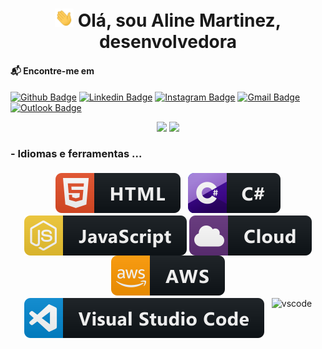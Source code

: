 <h1 align = "center"> <img src = "https://raw.githubusercontent.com/ABSphreak/ABSphreak/master/gifs/Hi.gif" width = "30px" > Olá, sou Aline Martinez, desenvolvedora </h1>
<p align="center">
  
#### 📬 Encontre-me em  

[![Github Badge](http://img.shields.io/badge/-Github-black?style=flat-square&logo=github&link=https://github.com/alineamartinez/)](https://github.com/alineamartinez/) 
[![Linkedin Badge](https://img.shields.io/badge/-LinkedIn-blue?style=flat-square&logo=Linkedin&logoColor=white&link=https://https://www.linkedin.com/in/aline-martinez-37b34375/)](https://www.linkedin.com/in/aline-martinez-37b34375/)
[![Instagram Badge](https://img.shields.io/badge/-Instagram-c13584?style=flat&labelColor=c13584&logo=instagram&logoColor=white)](https://www.instagram.com/aline.a.martinez/)
[![Gmail Badge](https://img.shields.io/badge/-Gmail-d14836?style=flat-square&logo=Gmail&logoColor=white&link=mailto:alineamartinez12@gmail.com)](mailto:alineamartinez12@gmail.com)
[![Outlook Badge](https://img.shields.io/badge/-Outlook-0078D4?style=flat&logo=Microsoft-Outlook&logoColor=white)](mailto:aline.a.martinez@hotmail.com)

</p>

<p align="center">
  <img src="https://github-readme-stats.vercel.app/api?username=alineamartinez&show_icons=true&theme=dracula" width= 400>
  <img src="https://github-readme-streak-stats.herokuapp.com?user=alineamartinez&theme=dracula&hide_border=true" width= 400>
</p>


### - Idiomas e ferramentas ...

<p align="center">
  <! - Para mais ícones, siga https://github.com/MikeCodesDotNET/ColoredBadges ->
  <img src="https://raw.githubusercontent.com/8bithemant/8bithemant/master/svg/dev/languages/html.svg" alt = "html" style = "vertical-align: top; margin: 4px">    
  <img src="https://raw.githubusercontent.com/8bithemant/8bithemant/master/svg/dev/languages/csharp.svg" alt = "csharp" style = "vertical-align: top; margin: 4px">
  <img src="https://raw.githubusercontent.com/8bithemant/8bithemant/master/svg/dev/languages/js.svg" alt = "js" style = "vertical-align: top; margem: 4px">
  <img src="https://raw.githubusercontent.com/8bithemant/8bithemant/master/svg/dev/misc/cloud.svg" alt = "cloud" style = "vertical-align: top; margem: 4px">
  <img src="https://raw.githubusercontent.com/8bithemant/8bithemant/master/svg/dev/services/aws.svg" alt = "aws" style = "vertical-align: top; margem: 4px">
  <img src="https://raw.githubusercontent.com/8bithemant/8bithemant/master/svg/dev/tools/visualstudio_code.svg" alt = "vscode" style = "vertical-align: top; margin: 4px">
  <img src = "https://img.shields.io/badge/Visual_Studio-5C2D91?style=for-the-badge&logo=visual%20studio&logoColor=white" alt = "vscode" style = "vertical-align: top; margin: 4px">

</p>
